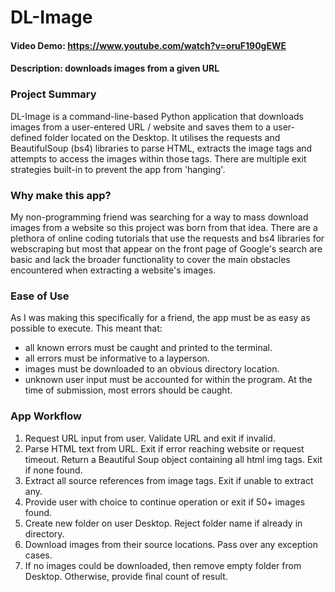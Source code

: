 # DL-Image
#### Video Demo: https://www.youtube.com/watch?v=oruF190gEWE
#### Description: downloads images from a given URL

### Project Summary
DL-Image is a command-line-based Python application that downloads images from a user-entered URL / website and saves them to a user-defined folder located on the Desktop. It utilises the requests and BeautifulSoup (bs4) libraries to parse HTML, extracts the image tags and attempts to access the images within those tags. There are multiple exit strategies built-in to prevent the app from 'hanging'.

### Why make this app?
My non-programming friend was searching for a way to mass download images from a website so this project was born from that idea. There are a plethora of online coding tutorials that use the requests and bs4 libraries for webscraping but most that appear on the front page of Google's search are basic and lack the broader functionality to cover the main obstacles encountered when extracting a website's images.

### Ease of Use
As I was making this specifically for a friend, the app must be as easy as possible to execute. This meant that:
- all known errors must be caught and printed to the terminal.
- all errors must be informative to a layperson.
- images must be downloaded to an obvious directory location.
- unknown user input must be accounted for within the program.
At the time of submission, most errors should be caught.

### App Workflow
1. Request URL input from user. Validate URL and exit if invalid.
2. Parse HTML text from URL. Exit if error reaching website or request timeout. Return a Beautiful Soup object containing all html img tags. Exit if none found.
3. Extract all source references from image tags. Exit if unable to extract any.
4. Provide user with choice to continue operation or exit if 50+ images found.
5. Create new folder on user Desktop. Reject folder name if already in directory.
6. Download images from their source locations. Pass over any exception cases.
7. If no images could be downloaded, then remove empty folder from Desktop. Otherwise, provide final count of result.